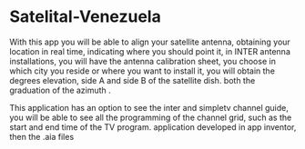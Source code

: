 # Satelital-Venezuela
With this app you will be able to align your satellite antenna, obtaining your location in real time, indicating where you should point it, in INTER antenna installations, you will have the antenna calibration sheet, you choose in which city you reside or where you want to install it, you will obtain the degrees elevation, side A and side B of the satellite dish. both the graduation of the azimuth .

This application has an option to see the inter and simpletv channel guide, you will be able to see all the programming of the channel grid, such as the start and end time of the TV program.
application developed in app inventor, then the .aia files
